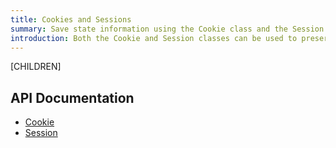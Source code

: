 ```yaml
---
title: Cookies and Sessions
summary: Save state information using the Cookie class and the Session class.
introduction: Both the Cookie and Session classes can be used to preserve certain data across subsequent page requests.
---
```


[CHILDREN]

## API Documentation

* [Cookie](api:SilverStripe\Control\Cookie)
* [Session](api:SilverStripe\Control\Session)
